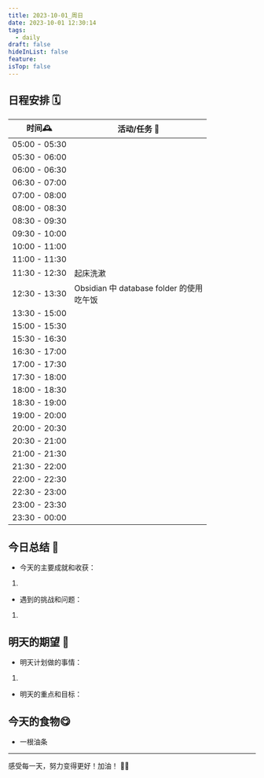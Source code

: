 ```yaml
---
title: 2023-10-01_周日
date: 2023-10-01 12:30:14
tags:
  - daily
draft: false
hideInList: false
feature: 
isTop: false
---
```



## 日程安排 🗓️

| 时间🕰        |活动/任务 💼 |
|-------------|--------------------|
| 05:00 - 05:30 |  |
| 05:30 - 06:00 |  |
| 06:00 - 06:30 |                   |
| 06:30 - 07:00 |                   |
| 07:00 - 08:00 |                   |
| 08:00 - 08:30 |                   |
| 08:30 - 09:30 |                   |
| 09:30 - 10:00 |                   |
| 10:00 - 11:00 |                   |
| 11:00 - 11:30 |                   |
| 11:30 - 12:30 |起床洗漱|
| 12:30 - 13:30 |Obsidian 中 database folder 的使用 <br>吃午饭|
| 13:30 - 15:00 |                   |
| 15:00 - 15:30 |                   |
| 15:30 - 16:30 |                   |
| 16:30 - 17:00 |                   |
| 17:00 - 17:30 |                   |
| 17:30 - 18:00 |                   |
| 18:00 - 18:30 |                   |
| 18:30 - 19:00 |                   |
| 19:00 - 20:00 |                   |
| 20:00 - 20:30 |                   |
| 20:30 - 21:00 |                   |
| 21:00 - 21:30 |  |
| 21:30 - 22:00 |  |
| 22:00 - 22:30 |  |
| 22:30 - 23:00 |  |
| 23:00 - 23:30 |                   |
| 23:30 - 00:00 |  |

## 今日总结 📝

- 今天的主要成就和收获：
1. 


- 遇到的挑战和问题：
1. 

## 明天的期望 🚀

- 明天计划做的事情：
1. 

- 明天的重点和目标：




## 今天的食物😋
- 一根油条

---

感受每一天，努力变得更好！加油！ 💪🌟

